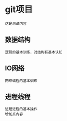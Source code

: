 # git项目
    这是测试内容
## 数据结构
    逻辑的基本训练，对结构有基本认知
## IO网络
    网络编程的基本训练
## 进程线程
    这是进程的基本操作
    增加点内容